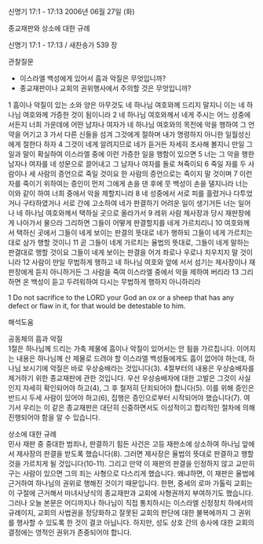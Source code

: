 신명기 17:1 - 17:13 
2006년 06월 27일 (화)

종교재판와 상소에 대한 규례



신명기 17:1 - 17:13 / 새찬송가 539 장


관찰질문
- 이스라엘 백성에게 있어서 흠과 악질은 무엇입니까?
- 종교재판이나 교회의 권위행사에서 주의할 것은 무엇입니까? 

1 흠이나 악질이 있는 소와 양은 아무것도 네 하나님 여호와께 드리지 말지니 이는 네 하나님 여호와께 가증한 것이 됨이니라 2 네 하나님 여호와께서 네게 주시는 어느 성중에서든지 너희 가운데에 어떤 남자나 여자가 네 하나님 여호와의 목전에 악을 행하여 그 언약을 어기고 3 가서 다른 신들을 섬겨 그것에게 절하며 내가 명령하지 아니한 일월성신에게 절한다 하자 4 그것이 네게 알려지므로 네가 듣거든 자세히 조사해 볼지니 만일 그 일과 말이 확실하여 이스라엘 중에 이런 가증한 일을 행함이 있으면 5 너는 그 악을 행한 남자나 여자를 네 성문으로 끌어내고 그 남자나 여자를 돌로 쳐죽이되 6 죽일 자를 두 사람이나 세 사람의 증언으로 죽일 것이요 한 사람의 증언으로는 죽이지 말 것이며 7 이런 자를 죽이기 위하여는 증인이 먼저 그에게 손을 댄 후에 뭇 백성이 손을 댈지니라 너는 이와 같이 하여 너희 중에서 악을 제할지니라  8 네 성중에서 서로 피를 흘렸거나 다투었거나 구타하였거나 서로 간에 고소하여 네가 판결하기 어려운 일이 생기거든 너는 일어나 네 하나님 여호와께서 택하실 곳으로 올라가서 9 레위 사람 제사장과 당시 재판장에게 나아가서 물으라 그리하면 그들이 어떻게 판결할지를 네게 가르치리니 10 여호와께서 택하신 곳에서 그들이 네게 보이는 판결의 뜻대로 네가 행하되 그들이 네게 가르치는 대로 삼가 행할 것이니 11 곧 그들이 네게 가르치는 율법의 뜻대로, 그들이 네게 말하는 판결대로 행할 것이요 그들이 네게 보이는 판결을 어겨 좌로나 우로나 치우치지 말 것이니라 12 사람이 만일 무법하게 행하고 네 하나님 여호와 앞에 서서 섬기는 제사장이나 재판장에게 듣지 아니하거든 그 사람을 죽여 이스라엘 중에서 악을 제하여 버리라 13 그리하면 온 백성이 듣고 두려워하여 다시는 무법하게 행하지 아니하리라 

1  Do not sacrifice to the LORD your God an ox or a sheep that has any defect or flaw in it, for that would be detestable to him.

해석도움





공동체의 흠과 악질  
1절은 하나님께 드리는 가축 제물에 흠이나 악질이 있어서는 안 됨을 가르칩니다. 이어지는 내용은 하나님께 산 제물로 드려야 할 이스라엘 백성들에게도 흠이 없어야 하는데, 하나님 보시기에 악질은 바로 우상숭배라는 것입니다(3). 4절부터의 내용은 우상숭배자를 제거하기 위한 종교재판에 관한 것입니다. 우선 우상숭배자에 대한 고발은 그것이 사실인지 자세히 확인되어야 하고(4), 그 후 철저히 단죄되어야 합니다(5). 이를 위해 증인은 반드시 두세 사람이 있어야 하고(6), 집행은 증인으로부터 시작되어야 했습니다(7). 여기서 우리는 이 같은 종교재판은 대단히 신중하면서도 이성적이고 합리적인 절차에 의해 진행되어야 함을 알 수 있습니다. 

상소에 대한 규례  
민사 재판 중 중대한 범죄나, 판결하기 힘든 사건은 고등 재판소에 상소하여 하나님 앞에서 제사장의 판결을 받도록 했습니다(8). 그러면 제사장은 율법의 뜻대로 판결하고 행할 것을 가르치게 될 것입니다(10-11). 그리고 만약 이 재판의 판결을 인정하지 않고 교만히 구는 사람이 있으면 그의 죄는 사형으로 다스리게 했습니다. 왜냐하면, 이 재판은 율법에 근거하여 하나님의 권위로 행해진 것이기 때문입니다. 한편, 중세의 로마 가톨릭 교회는 이 구절에 근거해서 마녀사냥식의 종교재판과 교회에 사형권까지 부여하기도 했습니다. 그러나 오늘 본문은 어디까지나 하나님이 직접 통치하시는 이스라엘 신정정치 하에서의 규례이지, 교회의 사법권을 정당화하고 잘못된 교회의 판단에 대한 불복에까지 그 권위를 행사할 수 있도록 한 것이 결코 아닙니다. 하지만, 성도 상호 간의 송사에 대한 교회의 결정에는 영적인 권위가 존중되어야 합니다.